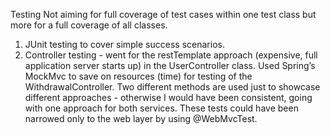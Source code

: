 


Testing
Not aiming for full coverage of test cases within one test class but more for a full coverage of all classes.

1. JUnit testing to cover simple success scenarios. 
2. Controller testing - went for the restTemplate approach (expensive, full application server starts up) in the UserController class. 
Used Spring’s MockMvc to save on resources (time) for testing of the WithdrawalController. Two different methods
are used just to showcase different approaches - otherwise I would have been consistent, going with one approach for both services.
These tests could have been narrowed only to the web layer by using @WebMvcTest.